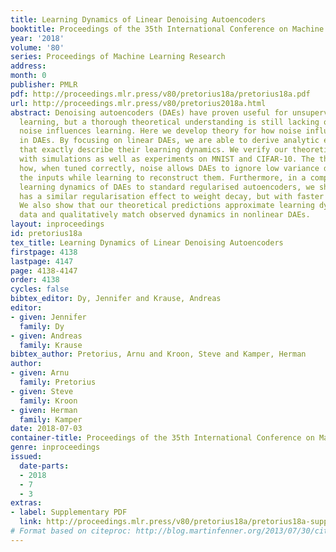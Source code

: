 ```yaml
---
title: Learning Dynamics of Linear Denoising Autoencoders
booktitle: Proceedings of the 35th International Conference on Machine Learning
year: '2018'
volume: '80'
series: Proceedings of Machine Learning Research
address: 
month: 0
publisher: PMLR
pdf: http://proceedings.mlr.press/v80/pretorius18a/pretorius18a.pdf
url: http://proceedings.mlr.press/v80/pretorius2018a.html
abstract: Denoising autoencoders (DAEs) have proven useful for unsupervised representation
  learning, but a thorough theoretical understanding is still lacking of how the input
  noise influences learning. Here we develop theory for how noise influences learning
  in DAEs. By focusing on linear DAEs, we are able to derive analytic expressions
  that exactly describe their learning dynamics. We verify our theoretical predictions
  with simulations as well as experiments on MNIST and CIFAR-10. The theory illustrates
  how, when tuned correctly, noise allows DAEs to ignore low variance directions in
  the inputs while learning to reconstruct them. Furthermore, in a comparison of the
  learning dynamics of DAEs to standard regularised autoencoders, we show that noise
  has a similar regularisation effect to weight decay, but with faster training dynamics.
  We also show that our theoretical predictions approximate learning dynamics on real-world
  data and qualitatively match observed dynamics in nonlinear DAEs.
layout: inproceedings
id: pretorius18a
tex_title: Learning Dynamics of Linear Denoising Autoencoders
firstpage: 4138
lastpage: 4147
page: 4138-4147
order: 4138
cycles: false
bibtex_editor: Dy, Jennifer and Krause, Andreas
editor:
- given: Jennifer
  family: Dy
- given: Andreas
  family: Krause
bibtex_author: Pretorius, Arnu and Kroon, Steve and Kamper, Herman
author:
- given: Arnu
  family: Pretorius
- given: Steve
  family: Kroon
- given: Herman
  family: Kamper
date: 2018-07-03
container-title: Proceedings of the 35th International Conference on Machine Learning
genre: inproceedings
issued:
  date-parts:
  - 2018
  - 7
  - 3
extras:
- label: Supplementary PDF
  link: http://proceedings.mlr.press/v80/pretorius18a/pretorius18a-supp.pdf
# Format based on citeproc: http://blog.martinfenner.org/2013/07/30/citeproc-yaml-for-bibliographies/
---
```

